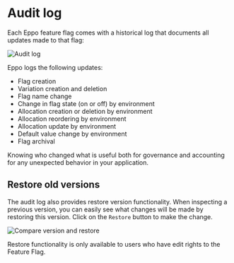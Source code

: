 # Audit log

Each Eppo feature flag comes with a historical log that documents all updates made to that flag:

![Audit log](/img/feature-flagging/audit-log.png)

Eppo logs the following updates:

- Flag creation
- Variation creation and deletion
- Flag name change
- Change in flag state (on or off) by environment
- Allocation creation or deletion by environment
- Allocation reordering by environment
- Allocation update by environment
- Default value change by environment
- Flag archival

Knowing who changed what is useful both for governance and accounting for any unexpected behavior in your application.

## Restore old versions

The audit log also provides restore version functionality. When inspecting a previous version, you can easily see what changes will be made by restoring this version. Click on the `Restore` button to make the change.

![Compare version and restore](/img/feature-flagging/restore-version.png)

Restore functionality is only available to users who have edit rights to the Feature Flag.